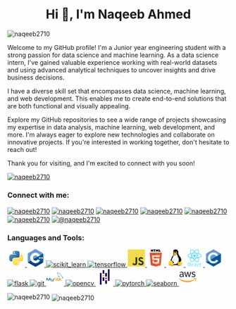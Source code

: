 
<h1 align="center">Hi 👋, I'm Naqeeb Ahmed</h1>
<p align="left"> <img src="https://komarev.com/ghpvc/?username=naqeeb2710&label=Profile%20views&color=0e75b6&style=flat" alt="naqeeb2710" /> </p>
<p>Welcome to my GitHub profile! I'm a Junior year engineering student with a strong passion for data science and machine learning. As a data science intern, I've gained valuable experience working with real-world datasets and using advanced analytical techniques to uncover insights and drive business decisions.

I have a diverse skill set that encompasses data science, machine learning, and web development. This enables me to create end-to-end solutions that are both functional and visually appealing.

Explore my GitHub repositories to see a wide range of projects showcasing my expertise in data analysis, machine learning, web development, and more. I'm always eager to explore new technologies and collaborate on innovative projects. If you're interested in working together, don't hesitate to reach out!

Thank you for visiting, and I'm excited to connect with you soon!
</p>

<p align="left"> <a href="https://twitter.com/naqeeb2710" target="blank"><img src="https://img.shields.io/twitter/follow/naqeeb2710?logo=twitter&style=for-the-badge" alt="naqeeb2710" /></a> </p>
<h3 align="left">Connect with me:</h3>
<p align="left">
<a href="https://twitter.com/naqeeb2710" target="blank"><img align="center" src="https://raw.githubusercontent.com/rahuldkjain/github-profile-readme-generator/master/src/images/icons/Social/twitter.svg" alt="naqeeb2710" height="30" width="40" /></a>
<a href="https://linkedin.com/in/naqeeb2710" target="blank"><img align="center" src="https://raw.githubusercontent.com/rahuldkjain/github-profile-readme-generator/master/src/images/icons/Social/linked-in-alt.svg" alt="naqeeb2710" height="30" width="40" /></a>
<a href="https://kaggle.com/naqeeb2710" target="blank"><img align="center" src="https://raw.githubusercontent.com/rahuldkjain/github-profile-readme-generator/master/src/images/icons/Social/kaggle.svg" alt="naqeeb2710" height="30" width="40" /></a>
<a href="https://instagram.com/naqeeb2710" target="blank"><img align="center" src="https://raw.githubusercontent.com/rahuldkjain/github-profile-readme-generator/master/src/images/icons/Social/instagram.svg" alt="naqeeb2710" height="30" width="40" /></a>
<a href="https://www.codechef.com/users/naqeeb2710" target="blank"><img align="center" src="https://cdn.jsdelivr.net/npm/simple-icons@3.1.0/icons/codechef.svg" alt="naqeeb2710" height="30" width="40" /></a>
<a href="https://www.leetcode.com/naqeeb2710" target="blank"><img align="center" src="https://raw.githubusercontent.com/rahuldkjain/github-profile-readme-generator/master/src/images/icons/Social/leet-code.svg" alt="naqeeb2710" height="30" width="40" /></a>
<a href="https://www.hackerearth.com/@naqeeb2710" target="blank"><img align="center" src="https://cdn.jsdelivr.net/npm/simple-icons@3.0.1/icons/hackerearth.svg" alt="@naqeeb2710" height="30" width="40" /></a>
</p>

<h3 align="left">Languages and Tools:</h3>
<p align="left">
<a href="https://www.python.org" target="_blank" rel="noreferrer"> <img src="https://raw.githubusercontent.com/devicons/devicon/master/icons/python/python-original.svg" alt="python" width="40" height="40"/> </a>
<a href="https://www.w3schools.com/cpp/" target="_blank" rel="noreferrer"> <img src="https://raw.githubusercontent.com/devicons/devicon/master/icons/cplusplus/cplusplus-original.svg" alt="cplusplus" width="40" height="40"/> </a>
 <a href="https://scikit-learn.org/" target="_blank" rel="noreferrer"> <img src="https://upload.wikimedia.org/wikipedia/commons/0/05/Scikit_learn_logo_small.svg" alt="scikit_learn" width="40" height="40"/>
 <a href="https://www.tensorflow.org" target="_blank" rel="noreferrer"> <img src="https://www.vectorlogo.zone/logos/tensorflow/tensorflow-icon.svg" alt="tensorflow" width="40" height="40"/>
 <a href="https://developer.mozilla.org/en-US/docs/Web/JavaScript" target="_blank" rel="noreferrer"> <img src="https://raw.githubusercontent.com/devicons/devicon/master/icons/javascript/javascript-original.svg" alt="javascript" width="40" height="40"/>
 <a href="https://www.w3.org/html/" target="_blank" rel="noreferrer"> <img src="https://raw.githubusercontent.com/devicons/devicon/master/icons/html5/html5-original-wordmark.svg" alt="html5" width="40" height="40"/>
 <a href="https://www.linux.org/" target="_blank" rel="noreferrer"> <img src="https://raw.githubusercontent.com/devicons/devicon/master/icons/linux/linux-original.svg" alt="linux" width="40" height="40"/>
 <a href="https://reactjs.org/" target="_blank" rel="noreferrer"> <img src="https://raw.githubusercontent.com/devicons/devicon/master/icons/react/react-original-wordmark.svg" alt="react" width="40" height="40"/> 
 <a href="https://www.cprogramming.com/" target="_blank" rel="noreferrer"> <img src="https://raw.githubusercontent.com/devicons/devicon/master/icons/c/c-original.svg" alt="c" width="40" height="40"/> </a>   <a href="https://flask.palletsprojects.com/" target="_blank" rel="noreferrer"> <img src="https://www.vectorlogo.zone/logos/pocoo_flask/pocoo_flask-icon.svg" alt="flask" width="40" height="40"/> </a> <a href="https://git-scm.com/" target="_blank" rel="noreferrer"> <img src="https://www.vectorlogo.zone/logos/git-scm/git-scm-icon.svg" alt="git" width="40" height="40"/> </a>    </a> <a href="https://www.mysql.com/" target="_blank" rel="noreferrer"> <img src="https://raw.githubusercontent.com/devicons/devicon/master/icons/mysql/mysql-original-wordmark.svg" alt="mysql" width="40" height="40"/> </a> <a href="https://opencv.org/" target="_blank" rel="noreferrer"> <img src="https://www.vectorlogo.zone/logos/opencv/opencv-icon.svg" alt="opencv" width="40" height="40"/> </a> <a href="https://pandas.pydata.org/" target="_blank" rel="noreferrer"> <img src="https://raw.githubusercontent.com/devicons/devicon/2ae2a900d2f041da66e950e4d48052658d850630/icons/pandas/pandas-original.svg" alt="pandas" width="40" height="40"/> </a>  <a href="https://pytorch.org/" target="_blank" rel="noreferrer"> <img src="https://www.vectorlogo.zone/logos/pytorch/pytorch-icon.svg" alt="pytorch" width="40" height="40"/> </a> </a> </a> <a href="https://seaborn.pydata.org/" target="_blank" rel="noreferrer"> <img src="https://seaborn.pydata.org/_images/logo-mark-lightbg.svg" alt="seaborn" width="40" height="40"/> </a> 
<img src="https://raw.githubusercontent.com/devicons/devicon/master/icons/amazonwebservices/amazonwebservices-original-wordmark.svg" alt="aws" width="40" height="40"/> </a> </p>

<p><img align="left" src="https://github-readme-stats.vercel.app/api/top-langs?username=naqeeb2710&show_icons=true&locale=en&layout=compact" alt="naqeeb2710" /></p>

<p>&nbsp;<img align="center" src="https://github-readme-stats.vercel.app/api?username=naqeeb2710&show_icons=true&locale=en" alt="naqeeb2710" /></p>
